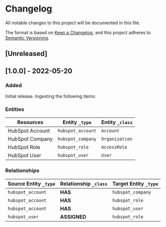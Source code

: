 # Changelog

All notable changes to this project will be documented in this file.

The format is based on [Keep a Changelog](https://keepachangelog.com/en/1.0.0/),
and this project adheres to
[Semantic Versioning](https://semver.org/spec/v2.0.0.html).

## [Unreleased]

## [1.0.0] - 2022-05-20

### Added

Initial release. Ingesting the following items:

### Entities

| Resources       | Entity `_type`    | Entity `_class` |
| --------------- | ----------------- | --------------- |
| HubSpot Account | `hubspot_account` | `Account`       |
| HubSpot Company | `hubspot_company` | `Organization`  |
| HubSpot Role    | `hubspot_role`    | `AccessRole`    |
| HubSpot User    | `hubspot_user`    | `User`          |

### Relationships

| Source Entity `_type` | Relationship `_class` | Target Entity `_type` |
| --------------------- | --------------------- | --------------------- |
| `hubspot_account`     | **HAS**               | `hubspot_company`     |
| `hubspot_account`     | **HAS**               | `hubspot_role`        |
| `hubspot_account`     | **HAS**               | `hubspot_user`        |
| `hubspot_user`        | **ASSIGNED**          | `hubspot_role`        |
